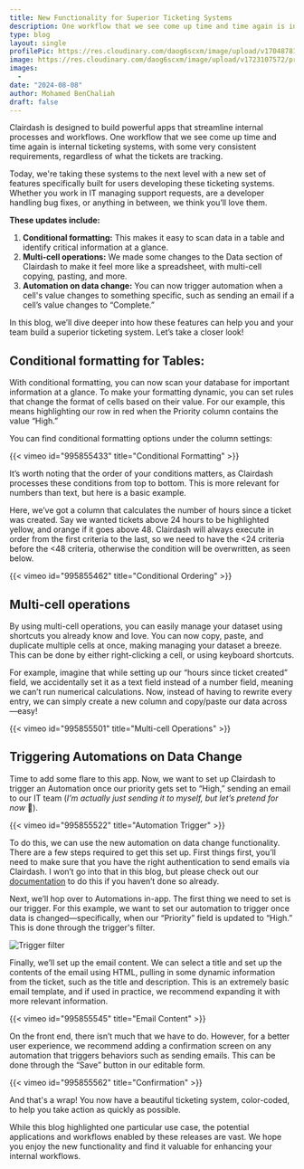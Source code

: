 ```yaml
---
title: New Functionality for Superior Ticketing Systems
description: One workflow that we see come up time and time again is internal ticketing systems, with some very consistent requirements, regardless of what the tickets are tracking. Today, we're taking these systems to the next level with a new set of features.
type: blog
layout: single
profilePic: https://res.cloudinary.com/daog6scxm/image/upload/v1704878154/Photos/headshot_aw4uce.png
image: https://res.cloudinary.com/daog6scxm/image/upload/v1723107572/product-marketing-images/Ticketing%20workflow/Ticketing_hero_image_rjbzop.webp
images:
  - 
date: "2024-08-08"
author: Mohamed BenChaliah
draft: false
---
```

Clairdash is designed to build powerful apps that streamline internal processes and workflows. One workflow that we see come up time and time again is internal ticketing systems, with some very consistent requirements, regardless of what the tickets are tracking. 

Today, we're taking these systems to the next level with a new set of features specifically built for users developing these ticketing systems. Whether you work in IT managing support requests, are a developer handling bug fixes, or anything in between, we think you’ll love them.

**These updates include:**

1. **Conditional formatting:** This makes it easy to scan data in a table and identify critical information at a‍‍‍ glance. 
2. **Multi-cell operations:** We made some changes to the Data section of Clairdash to make it feel more like a spreadsheet, with multi-cell copying, pasting, and more. 
3. **Automation on data change:** You can now trigger automation when a cell's value changes to something specific, such as sending an email if a cell’s value changes to “Complete.” 

In this blog, we’ll dive deeper into how these features can help you and your team build a superior ticketing system. Let’s take a closer look! 

## Conditional formatting for Tables:
With conditional formatting, you can now scan your database for important information at a glance. To make your formatting dynamic, you can set rules that change the format of cells based on their value. For our example, this means highlighting our row in red when the Priority column contains the value “High.”

You can find conditional formatting options under the column settings:

{{< vimeo id="995855433" title="Conditional Formatting" >}}

It’s worth noting that the order of your conditions matters, as Clairdash processes these conditions from top to bottom. This is more relevant for numbers than text, but here is a basic example. 

Here, we’ve got a column that calculates the number of hours since a ticket was created. Say we wanted tickets above 24 hours to be highlighted yellow, and orange if it goes above 48. Clairdash will always execute in order from the first criteria to the last, so we need to have the <24 criteria before the <48 criteria, otherwise the condition will be overwritten, as seen below.

{{< vimeo id="995855462" title="Conditional Ordering" >}}

## Multi-cell operations
By using multi-cell operations, you can easily manage your dataset using shortcuts you already know and love. You can now copy, paste, and duplicate multiple cells at once, making managing your dataset a breeze. This can be done by either right-clicking a cell, or using keyboard shortcuts.  

For example, imagine that while setting up our “hours since ticket created” field, we accidentally set it as a text field instead of a number field, meaning we can’t run numerical calculations. Now, instead of having to rewrite every entry, we can simply create a new column and copy/paste our data across—easy!

{{< vimeo id="995855501" title="Multi-cell Operations" >}}
 

## Triggering Automations on Data Change
Time to add some flare to this app. Now, we want to set up Clairdash to trigger an Automation once our priority gets set to “High,” sending an email to our IT team (*I’m actually just sending it to myself, but let’s pretend for now* 🤫).

{{< vimeo id="995855522" title="Automation Trigger" >}}

To do this, we can use the new automation on data change functionality. There are a few steps required to get this set up. First things first, you’ll need to make sure that you have the right authentication to send emails via Clairdash. I won’t go into that in this blog, but please check out our [documentation](https://docs.clairdash.com/docs/email) to do this if you haven’t done so already. 

Next, we’ll hop over to Automations in-app. The first thing we need to set is our trigger. For this example, we want to set our automation to trigger once data is changed—specifically, when our “Priority” field is updated to “High.” This is done through the trigger's filter. 

![Trigger filter](https://res.cloudinary.com/daog6scxm/image/upload/v1723043531/product-marketing-images/Ticketing%20workflow/trigger-filter.png)

Finally, we’ll set up the email content. We can select a title and set up the contents of the email using HTML, pulling in some dynamic information from the ticket, such as the title and description. This is an extremely basic email template, and if used in practice, we recommend expanding it with more relevant information. 

{{< vimeo id="995855545" title="Email Content" >}}

On the front end, there isn’t much that we have to do. However, for a better user experience, we recommend adding a confirmation screen on any automation that triggers behaviors such as sending emails. This can be done through the “Save” button in our editable form. 

{{< vimeo id="995855562" title="Confirmation" >}}

And that's a wrap! You now have a beautiful ticketing system, color-coded, to help you take action as quickly as possible. 

While this blog highlighted one particular use case, the potential applications and workflows enabled by these releases are vast. We hope you enjoy the new functionality and find it valuable for enhancing your internal workflows.